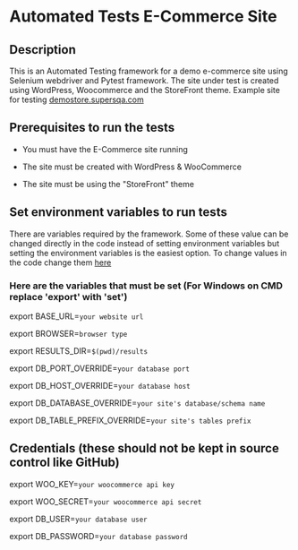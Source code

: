 # Automated Tests E-Commerce Site


## Description

This is an Automated Testing framework for a demo e-commerce site using Selenium webdriver and Pytest framework. The site under test is created using WordPress, Woocommerce and the StoreFront theme. Example site for testing [demostore.supersqa.com](https://demostore.supersqa.com)


## Prerequisites to run the tests

- You must have the E-Commerce site running

- The site must be created with WordPress & WooCommerce

- The site must be using the "StoreFront" theme

## Set environment variables to run tests

There are variables required by the framework. Some of these value can be changed directly in the code instead of setting environment variables but setting the environment variables is the easiest option. To change values in the code change them [here](ecom_uat_automation_pytest/automation/src/configs/MainConfigs.py)

### Here are the variables that must be set (For Windows on CMD replace 'export' with 'set')

export BASE_URL=`your website url` 

export BROWSER=`browser type`   

export RESULTS_DIR=`$(pwd)/results`  

export DB_PORT_OVERRIDE=`your database port`  

export DB_HOST_OVERRIDE=`your database host`  

export DB_DATABASE_OVERRIDE=`your site's database/schema name`  

export DB_TABLE_PREFIX_OVERRIDE=`your site's tables prefix`

## Credentials (these should not be kept in source control like GitHub)

export WOO_KEY=`your woocommerce api key`    

export WOO_SECRET=`your woocommerce api secret`

export DB_USER=`your database user`   

export DB_PASSWORD=`your database password`  
